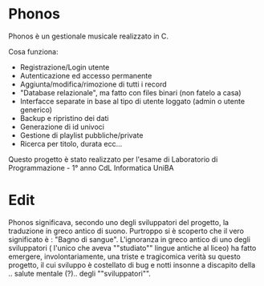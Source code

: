 # Phonos

Phonos è un gestionale musicale realizzato in C.

Cosa funziona:
  - Registrazione/Login utente
  - Autenticazione ed accesso permanente
  - Aggiunta/modifica/rimozione di tutti i record
  - "Database relazionale", ma fatto con files binari (non fatelo a casa)
  - Interfacce separate in base al tipo di utente loggato (admin o utente generico)
  - Backup e ripristino dei dati
  - Generazione di id univoci
  - Gestione di playlist pubbliche/private
  - Ricerca per titolo, durata ecc...

Questo progetto è stato realizzato per l'esame di Laboratorio di Programmazione - 1° anno CdL Informatica UniBA

# Edit
Phonos significava, secondo uno degli sviluppatori del progetto, la traduzione in greco antico di suono. Purtroppo si è scoperto che il vero significato è : "Bagno di sangue". L'ignoranza in greco antico di uno degli sviluppatori ( l'unico che aveva ""studiato"" lingue antiche al liceo) ha fatto emergere, involontariamente, una triste e tragicomica verità su questo progetto, il cui sviluppo è costellato di bug e notti insonne a discapito della .. salute mentale (?).. degli ""sviluppatori"".
